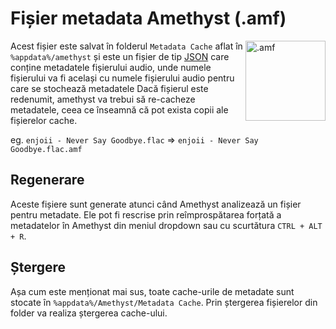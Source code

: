 # Fișier metadata Amethyst (.amf)

<img align="right" src="https://github.com/Geoxor/amethyst/raw/master/assets/images/amf.png" alt=".amf" width="128"/>

Acest fișier este salvat în folderul `Metadata Cache` aflat în `%appdata%/amethyst` și este un fișier de tip [JSON](https://en.wikipedia.org/wiki/JSON) care conține metadatele fișierului audio, unde numele fișierului va fi același cu numele fișierului audio pentru care se stochează metadatele
Dacă fișierul este redenumit, amethyst va trebui să re-cacheze metadatele, ceea ce înseamnă că pot exista copii ale fișierelor cache.

eg. `enjoii - Never Say Goodbye.flac` => `enjoii - Never Say Goodbye.flac.amf`

## Regenerare

Aceste fișiere sunt generate atunci când Amethyst analizează un fișier pentru metadate. Ele pot fi rescrise prin reîmprospătarea forțată a metadatelor în Amethyst din meniul dropdown sau cu scurtătura `CTRL + ALT + R`.

## Ștergere

Așa cum este menționat mai sus, toate cache-urile de metadate sunt stocate în `%appdata%/Amethyst/Metadata Cache`. Prin ștergerea fișierelor din folder va realiza ștergerea cache-ului.
